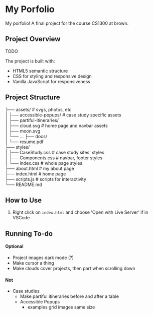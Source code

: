# My Porfolio

My porfolio! A final project for the course CS1300 at brown.

## Project Overview

TODO

The project is built with:

- HTML5 semantic structure
- CSS for styling and responsive design
- Vanilla JavaScript for responsiveness

## Project Structure

├── assets/ # svgs, photos, etc  
│ ├── accessible-popups/ # case study specific assets  
│ ├── partiful-itineraries/  
│ ├── cloud.svg # home page and navbar assets  
│ ├── moon.svg  
│ └── ...
├── docs/  
│ └── resume.pdf  
├── styles/  
│ ├── CaseStudy.css # case study sites' styles  
│ ├── Components.css # navbar, footer styles  
│ └── index.css # whole page styles  
├── about.html # my about page  
├── index.html # home page  
├── scripts.js # scripts for interactivity  
└── README.md

## How to Use

1. Right click on `index.html` and choose 'Open with Live Server' if in VSCode

## Running To-do

#### Optional

- Project images dark mode (?)
- Make cursor a thing
- Make clouds cover projects, then part when scrolling down

#### Not

- Case studies
  - Make partiful itineraries before and after a table
  - Accessible Popups
    - examples grid images same size
